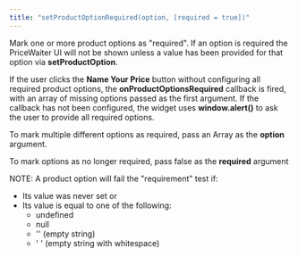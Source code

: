 ```yaml
---
title: "setProductOptionRequired(option, [required = true])"
---
```


Mark one or more product options as "required". If an option is required the PriceWaiter UI will not be shown unless a value has been provided for that option via __setProductOption__.

If the user clicks the __Name Your Price__ button without configuring all required product options, the __onProductOptionsRequired__ callback is fired, with an array of missing options passed as the first argument. If the callback has not been configured, the widget uses __window.alert()__ to ask the user to provide all required options.

To mark multiple different options as required, pass an Array as the __option__ argument.

To mark options as no longer required, pass false as the __required__ argument

NOTE: A product option will fail the "requirement" test if:

* Its value was never set or
* Its value is equal to one of the following:
	* undefined
	* null
	* '' (empty string)
	* ' ' (empty string with whitespace)
